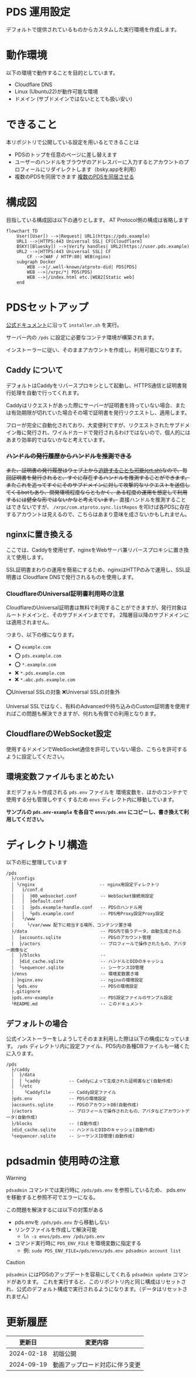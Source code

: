 PDS 運用設定
==============

デフォルトで提供されているものからカスタムした実行環境を作成します。

# 動作環境

以下の環境で動作することを目的としています。

- Cloudflare DNS
- Linux (Ubuntu22)が動作可能な環境
- ドメイン (サブドメインではないととても扱い安い)


# できること

本リポジトリで公開している設定を用いるとできることは

- PDSのトップを任意のページに差し替えます
- ユーザーのハンドルをブラウザのアドレスバーに入力するとアカウントのプロフィールにリダイレクトします（bsky.appを利用）
- 複数のPDSを同居できます [複数のPDSを同居させる](docs/MultiplePDS.md)


# 構成図

目指している構成図は以下の通りとします。
AT Protocol側の構成は省略します

```mermaid
flowchart TD
    User([User]) -->|Request| URL1(https://pds.example)
    URL1 -->|HTTPS:443 Universal SSL| CF[Cloudflare]
    BSKY([Bluesky]) -->|Verify handles| URL2(https://user.pds.example)
    URL2 -->|HTTPS:443 Universal SSL| CF
        CF -->|WAF / HTTP:80| WEB(nginx)
    subgraph Docker
        WEB -->|/.well-known/atproto-did| PDS[PDS]
        WEB -->|/xrpc/*| PDS(PDS)
        WEB -->|/index.html etc.|WEB2[Static web]
    end
```



# PDSセットアップ

[公式ドキュメント](https://github.com/bluesky-social/pds/blob/main/README.md)に沿って `installer.sh` を実行。

サーバー内の `/pds` に設定に必要なコンテナ環境が構築されます。

インストーラーに従い、そのままアカウントを作成し。利用可能になります。

## Caddy について

デフォルトはCaddyをリバースプロキシとして起動し、HTTPS通信と証明書発行処理を自動で行ってくれます。

Caddyはリクエストがあった際にサーバーが証明書を持っていない場合、または有効期限が切れていた場合その場で証明書を発行リクエストし、適用します。

フローが完全に自動化されており、大変便利ですが、リクエストされたサブドメイン毎に発行され、ワイルドカードで発行されるわけではないので、個人的にはあまり効率的ではないかなと考えています。


### ~~ハンドルの発行履歴からハンドルを推測できる~~

~~また、証明書の発行履歴はウェブ上から[追跡することも可能(crt.sh)](https://crt.sh/)なので、毎回証明書を発行されると、すぐに存在するハンドルを推測することができます。~~
~~またこれを追ってすぐにそのサブドメインに対して攻撃的なリクエストを送信してくるbotもあり、開発環境程度ならともかく、ある程度の運用を想定して利用するには健全な形ではないかなと考えています。~~
直接ハンドルを推測することはできないですが、 `/xrpc/com.atproto.sync.listRepos` を叩けば各PDSに存在するアカウントは見えるので、こちらはあまり意味を成さないかもしれません。


## nginxに置き換える

ここでは、Caddyを使用せず、nginxをWebサーバ兼リバースプロキシに置き換えて使用します。

SSL証明書まわりの運用を簡易にするため、nginxはHTTPのみで運用し、SSL証明書は Cloudflare DNSで発行されるものを使用します。

### CloudflareのUniversal証明書利用時の注意

CloudflareのUniversal証明書は無料で利用することができますが、発行対象はルートドメインと、そのサブドメインまでです。
2階層目以降のサブドメインには適用されません。

つまり、以下の様になります。

- ⭕ `example.com`
- ⭕ `pds.example.com`
- ⭕ `*.example.com`
- ❌ `*.pds.example.com`
- ❌ `*.abc.pds.example.com`


⭕Universal SSLの対象
❌Universal SSLの対象外

Universal SSLではなく、有料のAdvancedや持ち込みのCustom証明書を使用すればこの問題も解決できますが、何れも有償での利用となります。

## CloudflareのWebSocket設定

使用するドメインでWebSocket通信を許可していない場合、こちらを許可するように設定してください。


## 環境変数ファイルもまとめたい

まだデフォルト作成される `pds.env` ファイルを 環境変数を、ほかのコンテナで使用する分も管理しやすくするため `envs` ディレクト内に移動しています。


**サンプルの `pds.env-example` を各自で `envs/pds.env` にコピーし、書き換えて利用してください。**


# ディレクトリ構造

以下の形に整理しています

```plain
/pds
  ├/configs
  │ └/nginx　                       -- nginx用設定ディレクトリ
  │   ├/conf.d
  │   │  ├00_websocket.conf         -- WebSocket接続用設定
  │   │  ├default.conf
  │   │  ├pds.example-handle.conf   -- PDSのハンドル用
  │   │  └pds.example.conf          -- PDS用Proxy設定Proxy設定
  │   └/www
  │     └/var/www 配下に相当する場所、コンテンツ置き場
  ├/data                            -- PDS内で扱うデータ、自動生成される
  │  ├accounts.sqlite               -- PDSのアカウント管理
  │  ├/actors                       -- プロフィールで操作されたもの、アバター画像など
  │  ├/blocks                       -- 
  │  ├did_cache.sqlite              -- ハンドルとDIDのキャッシュ
  │  └sequencer.sqlite              -- シーケンスID管理
  ├/envs                            -- 環境変数置き場
  │ ├nginx.env                      -- nginxの環境設定
  │ └pds.env                        -- PDSの環境設定
  ├.gitignore
  ├pds.env-example                  -- PDS設定ファイルのサンプル設定
  └README.md                        -- このドキュメント
```




## デフォルトの場合

公式インストーラーをしようしてそのまま利用した際は以下の構成になっています。
`/pds` ディレクトリ内に設定ファイル、PDS内の各種DBファイルも一緒くたに入ります。

```plain
/pds
  ├/caddy
  │  ├/data
  │  │ └caddy           -- Caddyによって生成された証明書など(自動作成)
  │  └/etc
  │    └Caddyfile       -- Caddy設定ファイル
  ├pds.env              -- PDSの環境設定
  ├accounts.sqlite      -- PDSのアカウントDB(自動作成)
  ├/actors              -- プロフィールで操作されたもの、アバタなどアカウントデータ(自動作成)
  ├/blocks              -- (自動作成)
  ├did_cache.sqlite     -- ハンドルとDIDのキャッシュ(自動作成)
  └sequencer.sqlite     -- シーケンスID管理(自動作成)
```


# pdsadmin 使用時の注意


> [!WARNING]
> `pdsadmin` コマンドでは実行時に `/pds/pds.env` を参照しているため、 pds.env を移動すると参照不可でエラーになる。
> 
> この問題を解決するには以下の対策がある
> - pds.envを `/pds/pds.env` から移動しない
> - リンクファイルを作成して解決可能
>   - `ln -s envs/pds.env /pds/pds.env`
> - コマンド実行時に `PDS_ENV_FILE` を環境変数に指定する
>   - 例: `sudo PDS_ENV_FILE=/pds/envs/pds.env pdsadmin account list`

> [!CAUTION]
> `pdsadmin` にはPDSのアップデートを容易にしてくれる `pdsadmin update` コマンドがあります。
> これを実行すると、このリポジトリ内と同じ構成はリセットされ、公式のデフォルト構成で実行されるようになります。（データはリセットされません）

# 更新履歴

|更新日|変更内容|
|----------|-----------------|
|2024-02-18|初版公開|
|2024-09-19|動画アップロード対応に伴う変更|